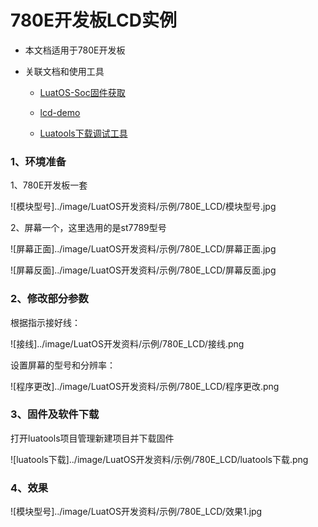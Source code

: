 # 780E开发板LCD实例

- 本文档适用于780E开发板

- 关联文档和使用工具

  - [LuatOS-Soc固件获取](https://gitee.com/openLuat/LuatOS/release)

  - [lcd-demo](https://gitee.com/openLuat/LuatOS/tree/master/demo/lcd)

  - [Luatools下载调试工具](https://gitee.com/openLuat/luatos-doc-pool/blob/master/doc/%E5%BC%80%E5%8F%91%E5%B7%A5%E5%85%B7%E5%8F%8A%E4%BD%BF%E7%94%A8%E8%AF%B4%E6%98%8E/Luatools%E4%B8%8B%E8%BD%BD%E8%B0%83%E8%AF%95%E5%B7%A5%E5%85%B7.md)

### 1、环境准备

1、780E开发板一套

![模块型号]../image/LuatOS开发资料/示例/780E_LCD/模块型号.jpg

2、屏幕一个，这里选用的是st7789型号

![屏幕正面]../image/LuatOS开发资料/示例/780E_LCD/屏幕正面.jpg

![屏幕反面]../image/LuatOS开发资料/示例/780E_LCD/屏幕反面.jpg

### 2、修改部分参数

根据指示接好线：

![接线]../image/LuatOS开发资料/示例/780E_LCD/接线.png

设置屏幕的型号和分辨率：

![程序更改]../image/LuatOS开发资料/示例/780E_LCD/程序更改.png


### 3、固件及软件下载

打开luatools项目管理新建项目并下载固件

![luatools下载]../image/LuatOS开发资料/示例/780E_LCD/luatools下载.png

### 4、效果

![模块型号]../image/LuatOS开发资料/示例/780E_LCD/效果1.jpg
